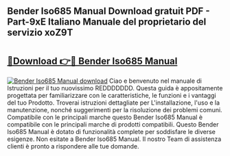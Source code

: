 ## Bender Iso685 Manual Download gratuit PDF - Part-9xE Italiano Manuale del proprietario del servizio xoZ9T

# <h2><a href="http://dfgo78.blite.top/?on=Bender+Iso685+Manual">🔗Download 👉🔴 Bender Iso685 Manual</a></h2>

[![Bender Iso685 Manual download](https://i.imgur.com/lujVjoI.png)](http://dfgo78.blite.top/?on=Bender+Iso685+Manual)
Ciao e benvenuto nel manuale di Istruzioni per il tuo nuovissimo REDDDDDDD. Questa guida è appositamente progettata per familiarizzare con le caratteristiche, le funzioni e i vantaggi del tuo Prodotto. Troverai istruzioni dettagliate per L'installazione, l'uso e la manutenzione, nonché suggerimenti per la risoluzione dei problemi comuni. Compatibile con le principali marche questo Bender Iso685 Manual è compatibile con le principali marche di prodotti compatibili. Questo Bender Iso685 Manual è dotato di funzionalità complete per soddisfare le diverse esigenze. Non esitate a Bender Iso685 Manual. Il nostro Team di assistenza clienti è pronto a rispondere alle tue domande.
